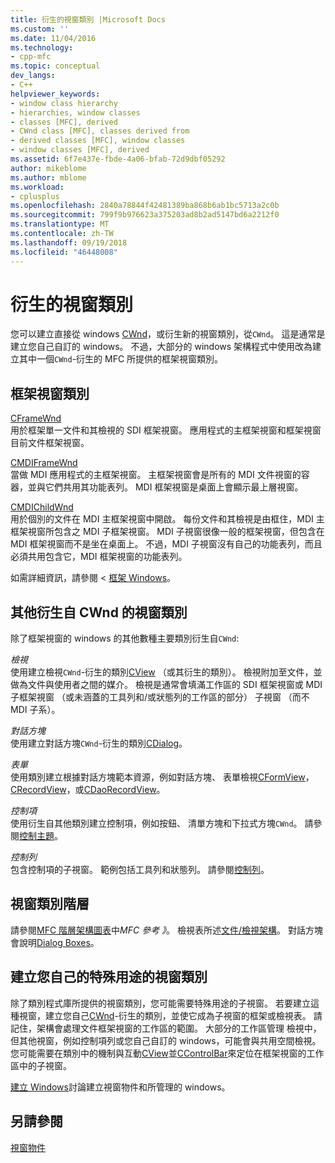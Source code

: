 ```yaml
---
title: 衍生的視窗類別 |Microsoft Docs
ms.custom: ''
ms.date: 11/04/2016
ms.technology:
- cpp-mfc
ms.topic: conceptual
dev_langs:
- C++
helpviewer_keywords:
- window class hierarchy
- hierarchies, window classes
- classes [MFC], derived
- CWnd class [MFC], classes derived from
- derived classes [MFC], window classes
- window classes [MFC], derived
ms.assetid: 6f7e437e-fbde-4a06-bfab-72d9dbf05292
author: mikeblome
ms.author: mblome
ms.workload:
- cplusplus
ms.openlocfilehash: 2840a78844f42481389ba868b6ab1bc5713a2c0b
ms.sourcegitcommit: 799f9b976623a375203ad8b2ad5147bd6a2212f0
ms.translationtype: MT
ms.contentlocale: zh-TW
ms.lasthandoff: 09/19/2018
ms.locfileid: "46448008"
---
```

# <a name="derived-window-classes"></a>衍生的視窗類別

您可以建立直接從 windows [CWnd](../mfc/reference/cwnd-class.md)，或衍生新的視窗類別，從`CWnd`。 這是通常是建立您自己自訂的 windows。 不過，大部分的 windows 架構程式中使用改為建立其中一個`CWnd`-衍生的 MFC 所提供的框架視窗類別。

## <a name="frame-window-classes"></a>框架視窗類別

[CFrameWnd](../mfc/reference/cframewnd-class.md)<br/>
用於框架單一文件和其檢視的 SDI 框架視窗。 應用程式的主框架視窗和框架視窗目前文件框架視窗。

[CMDIFrameWnd](../mfc/reference/cmdiframewnd-class.md)<br/>
當做 MDI 應用程式的主框架視窗。 主框架視窗會是所有的 MDI 文件視窗的容器，並與它們共用其功能表列。 MDI 框架視窗是桌面上會顯示最上層視窗。

[CMDIChildWnd](../mfc/reference/cmdichildwnd-class.md)<br/>
用於個別的文件在 MDI 主框架視窗中開啟。 每份文件和其檢視是由框住，MDI 主框架視窗所包含之 MDI 子框架視窗。 MDI 子視窗很像一般的框架視窗，但包含在 MDI 框架視窗而不是坐在桌面上。 不過，MDI 子視窗沒有自己的功能表列，而且必須共用包含它，MDI 框架視窗的功能表列。

如需詳細資訊，請參閱 <<c0> [ 框架 Windows](../mfc/frame-windows.md)。

## <a name="other-window-classes-derived-from-cwnd"></a>其他衍生自 CWnd 的視窗類別

除了框架視窗的 windows 的其他數種主要類別衍生自`CWnd`:

*檢視*<br/>
使用建立檢視`CWnd`-衍生的類別[CView](../mfc/reference/cview-class.md) （或其衍生的類別）。 檢視附加至文件，並做為文件與使用者之間的媒介。 檢視是通常會填滿工作區的 SDI 框架視窗或 MDI 子框架視窗 （或未涵蓋的工具列和/或狀態列的工作區的部分） 子視窗 （而不 MDI 子系）。

*對話方塊*<br/>
使用建立對話方塊`CWnd`-衍生的類別[CDialog](../mfc/reference/cdialog-class.md)。

*表單*<br/>
使用類別建立根據對話方塊範本資源，例如對話方塊、 表單檢視[CFormView](../mfc/reference/cformview-class.md)， [CRecordView](../mfc/reference/crecordview-class.md)，或[CDaoRecordView](../mfc/reference/cdaorecordview-class.md)。

*控制項*<br/>
使用衍生自其他類別建立控制項，例如按鈕、 清單方塊和下拉式方塊`CWnd`。 請參閱[控制主題](../mfc/controls-mfc.md)。

*控制列*<br/>
包含控制項的子視窗。 範例包括工具列和狀態列。 請參閱[控制列](../mfc/control-bars.md)。

## <a name="window-class-hierarchy"></a>視窗類別階層

請參閱[MFC 階層架構圖表](../mfc/hierarchy-chart.md)中*MFC 參考 》*。 檢視表所述[文件/檢視架構](../mfc/document-view-architecture.md)。 對話方塊會說明[Dialog Boxes](../mfc/dialog-boxes.md)。

## <a name="creating-your-own-special-purpose-window-classes"></a>建立您自己的特殊用途的視窗類別

除了類別程式庫所提供的視窗類別，您可能需要特殊用途的子視窗。 若要建立這種視窗，建立您自己[CWnd](../mfc/reference/cwnd-class.md)-衍生的類別，並使它成為子視窗的框架或檢視表。 請記住，架構會處理文件框架視窗的工作區的範圍。 大部分的工作區管理 檢視中，但其他視窗，例如控制項列或您自己自訂的 windows，可能會與共用空間檢視。 您可能需要在類別中的機制與互動[CView](../mfc/reference/cview-class.md)並[CControlBar](../mfc/reference/ccontrolbar-class.md)來定位在框架視窗的工作區中的子視窗。

[建立 Windows](../mfc/creating-windows.md)討論建立視窗物件和所管理的 windows。

## <a name="see-also"></a>另請參閱

[視窗物件](../mfc/window-objects.md)

